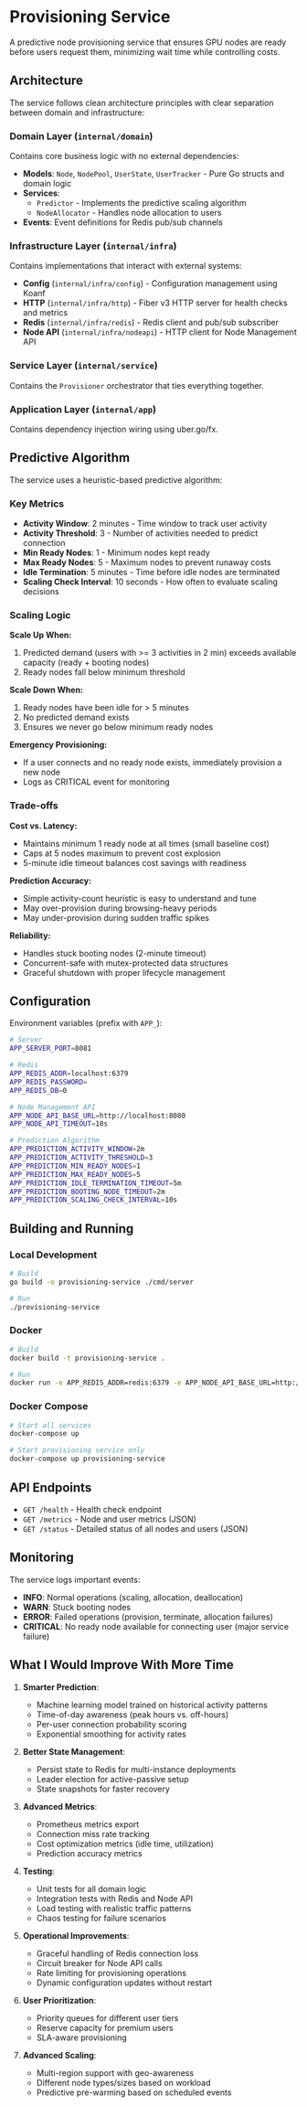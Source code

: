 # Provisioning Service

A predictive node provisioning service that ensures GPU nodes are ready before users request them, minimizing wait time while controlling costs.

## Architecture

The service follows clean architecture principles with clear separation between domain and infrastructure:

### Domain Layer (`internal/domain`)
Contains core business logic with no external dependencies:
- **Models**: `Node`, `NodePool`, `UserState`, `UserTracker` - Pure Go structs and domain logic
- **Services**:
  - `Predictor` - Implements the predictive scaling algorithm
  - `NodeAllocator` - Handles node allocation to users
- **Events**: Event definitions for Redis pub/sub channels

### Infrastructure Layer (`internal/infra`)
Contains implementations that interact with external systems:
- **Config** (`internal/infra/config`) - Configuration management using Koanf
- **HTTP** (`internal/infra/http`) - Fiber v3 HTTP server for health checks and metrics
- **Redis** (`internal/infra/redis`) - Redis client and pub/sub subscriber
- **Node API** (`internal/infra/nodeapi`) - HTTP client for Node Management API

### Service Layer (`internal/service`)
Contains the `Provisioner` orchestrator that ties everything together.

### Application Layer (`internal/app`)
Contains dependency injection wiring using uber.go/fx.

## Predictive Algorithm

The service uses a heuristic-based predictive algorithm:

### Key Metrics
- **Activity Window**: 2 minutes - Time window to track user activity
- **Activity Threshold**: 3 - Number of activities needed to predict connection
- **Min Ready Nodes**: 1 - Minimum nodes kept ready
- **Max Ready Nodes**: 5 - Maximum nodes to prevent runaway costs
- **Idle Termination**: 5 minutes - Time before idle nodes are terminated
- **Scaling Check Interval**: 10 seconds - How often to evaluate scaling decisions

### Scaling Logic

**Scale Up When:**
1. Predicted demand (users with >= 3 activities in 2 min) exceeds available capacity (ready + booting nodes)
2. Ready nodes fall below minimum threshold

**Scale Down When:**
1. Ready nodes have been idle for > 5 minutes
2. No predicted demand exists
3. Ensures we never go below minimum ready nodes

**Emergency Provisioning:**
- If a user connects and no ready node exists, immediately provision a new node
- Logs as CRITICAL event for monitoring

### Trade-offs

**Cost vs. Latency:**
- Maintains minimum 1 ready node at all times (small baseline cost)
- Caps at 5 nodes maximum to prevent cost explosion
- 5-minute idle timeout balances cost savings with readiness

**Prediction Accuracy:**
- Simple activity-count heuristic is easy to understand and tune
- May over-provision during browsing-heavy periods
- May under-provision during sudden traffic spikes

**Reliability:**
- Handles stuck booting nodes (2-minute timeout)
- Concurrent-safe with mutex-protected data structures
- Graceful shutdown with proper lifecycle management

## Configuration

Environment variables (prefix with `APP_`):

```bash
# Server
APP_SERVER_PORT=8081

# Redis
APP_REDIS_ADDR=localhost:6379
APP_REDIS_PASSWORD=
APP_REDIS_DB=0

# Node Management API
APP_NODE_API_BASE_URL=http://localhost:8080
APP_NODE_API_TIMEOUT=10s

# Prediction Algorithm
APP_PREDICTION_ACTIVITY_WINDOW=2m
APP_PREDICTION_ACTIVITY_THRESHOLD=3
APP_PREDICTION_MIN_READY_NODES=1
APP_PREDICTION_MAX_READY_NODES=5
APP_PREDICTION_IDLE_TERMINATION_TIMEOUT=5m
APP_PREDICTION_BOOTING_NODE_TIMEOUT=2m
APP_PREDICTION_SCALING_CHECK_INTERVAL=10s
```

## Building and Running

### Local Development

```bash
# Build
go build -o provisioning-service ./cmd/server

# Run
./provisioning-service
```

### Docker

```bash
# Build
docker build -t provisioning-service .

# Run
docker run -e APP_REDIS_ADDR=redis:6379 -e APP_NODE_API_BASE_URL=http://node-api:8080 provisioning-service
```

### Docker Compose

```bash
# Start all services
docker-compose up

# Start provisioning service only
docker-compose up provisioning-service
```

## API Endpoints

- `GET /health` - Health check endpoint
- `GET /metrics` - Node and user metrics (JSON)
- `GET /status` - Detailed status of all nodes and users (JSON)

## Monitoring

The service logs important events:
- **INFO**: Normal operations (scaling, allocation, deallocation)
- **WARN**: Stuck booting nodes
- **ERROR**: Failed operations (provision, terminate, allocation failures)
- **CRITICAL**: No ready node available for connecting user (major service failure)

## What I Would Improve With More Time

1. **Smarter Prediction**:
   - Machine learning model trained on historical activity patterns
   - Time-of-day awareness (peak hours vs. off-hours)
   - Per-user connection probability scoring
   - Exponential smoothing for activity rates

2. **Better State Management**:
   - Persist state to Redis for multi-instance deployments
   - Leader election for active-passive setup
   - State snapshots for faster recovery

3. **Advanced Metrics**:
   - Prometheus metrics export
   - Connection miss rate tracking
   - Cost optimization metrics (idle time, utilization)
   - Prediction accuracy metrics

4. **Testing**:
   - Unit tests for all domain logic
   - Integration tests with Redis and Node API
   - Load testing with realistic traffic patterns
   - Chaos testing for failure scenarios

5. **Operational Improvements**:
   - Graceful handling of Redis connection loss
   - Circuit breaker for Node API calls
   - Rate limiting for provisioning operations
   - Dynamic configuration updates without restart

6. **User Prioritization**:
   - Priority queues for different user tiers
   - Reserve capacity for premium users
   - SLA-aware provisioning

7. **Advanced Scaling**:
   - Multi-region support with geo-awareness
   - Different node types/sizes based on workload
   - Predictive pre-warming based on scheduled events
